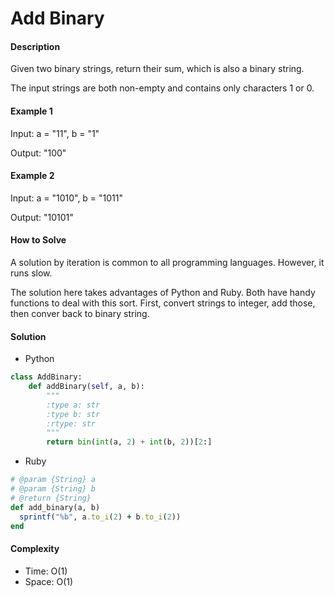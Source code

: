 # Add Binary

#### Description

Given two binary strings, return their sum, which is also a binary string.

The input strings are both non-empty and contains only characters 1 or 0.

#### Example 1
Input: a = "11", b = "1"

Output: "100"

#### Example 2
Input: a = "1010", b = "1011"

Output: "10101"

#### How to Solve

A solution by iteration is common to all programming languages. However, it runs slow.

The solution here takes advantages of Python and Ruby. Both have handy functions to deal with this sort.
First, convert strings to integer, add those, then conver back to binary string.

#### Solution
- Python

```python
class AddBinary:
    def addBinary(self, a, b):
        """
        :type a: str
        :type b: str
        :rtype: str
        """
        return bin(int(a, 2) + int(b, 2))[2:]
```

- Ruby

```ruby
# @param {String} a
# @param {String} b
# @return {String}
def add_binary(a, b)
  sprintf("%b", a.to_i(2) + b.to_i(2))
end
```

#### Complexity
- Time: O(1)
- Space: O(1)